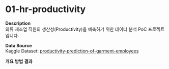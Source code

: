 # 01-hr-productivity

**Description**  
의류 제조업 직원의 생산성(Productivity)을 예측하기 위한 데이터 분석 PoC 프로젝트입니다.

**Data Source**  
Kaggle Dataset: [productivity-prediction-of-garment-employees](https://www.kaggle.com/ishadss/productivity-prediction-of-garment-employees)


**개요**
**방법**
**결과**